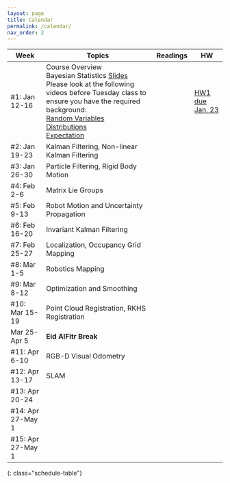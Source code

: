 ```yaml
---
layout: page
title: Calendar
permalink: /calendar/
nav_order: 2
---
```

| Week              | Topics                                                                    | Readings | HW |
|-------------------|---------------------------------------------------------------------------|----------|----|
| #1: Jan 12-16     | Course Overview<br />Bayesian Statistics [Slides](https://github.com/alialbeladi-courses/ee656/blob/main/lectures/01_14_probability.pdf)<br />Please look at the following videos before Tuesday class to ensure you have the required background: <br />[Random Variables](https://www.youtube.com/watch?v=ijX8Xs0OaAs)<br />[Distributions](https://www.youtube.com/watch?v=X7ePpI4qgTQ)<br />[Expectation](https://www.youtube.com/watch?v=z4qv272LSKw) |          |  [HW1 due Jan. 23](https://github.com/alialbeladi-courses/ee656/tree/main/homeworks/hw01)  |
| #2: Jan 19-23 |           Kalman Filtering, Non-linear Kalman Filtering                                                                                 |          |     |
| #3: Jan 26-30       |     Particle Filtering, Rigid Body Motion                       			                                    |          |      |
| #4: Feb 2-6      |        Matrix Lie Groups                                                                   |          |    |
| #5: Feb 9-13     |        Robot Motion and Uncertainty Propagation                                                                    |          |    |
| #6: Feb 16-20     |       Invariant Kalman Filtering                                                                   |          |        |
| #7: Feb 25-27       |     Localization, Occupancy Grid Mapping                                                                      |          |        |
| #8: Mar 1-5      |        Robotics Mapping                                                                   |          |    |
| #9: Mar 8-12     |        Optimization and Smoothing                                                                  |          |        |
| #10: Mar 15-19    |       Point Cloud Registration, RKHS Registration                                                                    |          |        |
|  Mar 25-Apr 5| **Eid AlFitr Break**| | |
| #11: Apr 6-10 |           RGB-D Visual Odometry                                                                |          |        |
| #12: Apr 13-17      |     SLAM                                                                      |          |        |
| #13: Apr 20-24    |                                      							            |          |        |
| #14: Apr 27-May 1   |                                                                           |          |        |
| #15: Apr 27-May 1 | | | |
{: class="schedule-table"}
